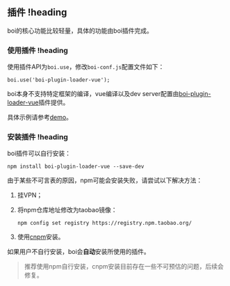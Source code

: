 ## 插件 !heading

boi的核心功能比较轻量，具体的功能由boi插件完成。

### 使用插件 !heading

使用插件API为`boi.use`，修改`boi-conf.js`配置文件如下：

```
boi.use('boi-plugin-loader-vue');
```

boi本身不支持特定框架的编译，vue编译以及dev server配置由[boi-plugin-loader-vue](http://git.djcorp.cn/djfe/boi-plugin-loader-vue)插件提供。

具体示例请参考[demo](http://git.djcorp.cn/djfe/boi-example/tree/master/app/suyun)。

### 安装插件 !heading

boi插件可以自行安装：

```
npm install boi-plugin-loader-vue --save-dev
```

由于某些不可言表的原因，npm可能会安装失败，请尝试以下解决方法：

1.	挂VPN；
2.	将npm仓库地址修改为taobao镜像：

	```
	npm config set registry https://registry.npm.taobao.org/
	```

3.	使用[cnpm](https://github.com/cnpm/cnpm)安装。

如果用户不自行安装，boi会**自动**安装所使用的插件。

> 推荐使用npm自行安装，cnpm安装目前存在一些不可预估的问题，后续会修复。
